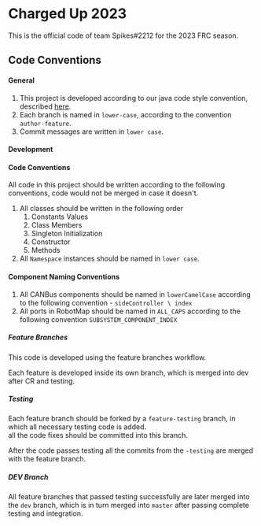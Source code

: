 # Charged Up 2023

This is the official code of team Spikes#2212 for the 2023 FRC season.

## Code Conventions

#### General

1. This project is developed according to our java code style convention,
   described [here](https://docs.google.com/document/d/1rGkyMf1XVvJ3K8mu5f1Gea2YFeEx2MpBVQo05D9ZVtY/edit?usp=sharing).
2. Each branch is named in `lower-case`, according to the convention `author-feature`.
3. Commit messages are written in `lower case`.

#### Development

#### Code Conventions

All code in this project should be written according to the following conventions, code would not be merged in case it
doesn't.

1. All classes should be written in the following order
    1. Constants Values
    2. Class Members
    3. Singleton Initialization
    4. Constructor
    5. Methods
2. All `Namespace` instances should be named in `lower case`.

#### Component Naming Conventions

1. All CANBus components should be named in `lowerCamelCase` according to the following convention -
   `sideController \ index`
2. All ports in RobotMap should be named in `ALL_CAPS` according to the following convention `SUBSYSTEM_COMPONENT_INDEX`

##### Feature Branches

This code is developed using the feature branches workflow.

Each feature is developed inside its own branch, which is merged into dev after CR and testing.

##### Testing

Each feature branch should be forked by a `feature-testing` branch, in which all necessary testing code is
added. <br>
all the code fixes should be committed into this branch.

After the code passes testing all the commits from the `-testing` are merged with the feature branch.

##### DEV Branch

All feature branches that passed testing successfully are later merged into the `dev` branch, which is in turn merged
into `master` after passing complete testing and integration.
